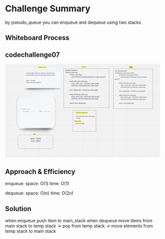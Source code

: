 # Challenge Summary

by pseudo_queue you can enqueue and dequeue using two stacks

## Whiteboard Process

## codechallenge07

![](codechallenge11.png)

## Approach & Efficiency

enqueue:
space: O(1)
time: O(1)

dequeue:
space: O(n)
time: O(2n)

## Solution

when enqueue push item to main_stack
when dequeue move items from main stack to temp stack -> pop from temp stack -> move elements from temp stack to main stack
